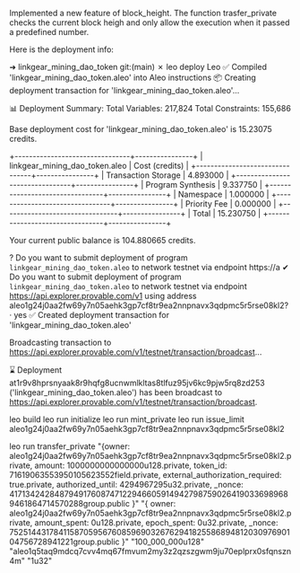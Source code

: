 Implemented a new feature of block_height. The function trasfer_private checks the current block heigh and only allow the execution when it passed a predefined number.   

Here is the deployment info:

➜  linkgear_mining_dao_token git:(main) ✗ leo deploy
       Leo ✅ Compiled 'linkgear_mining_dao_token.aleo' into Aleo instructions
📦 Creating deployment transaction for 'linkgear_mining_dao_token.aleo'...

📊 Deployment Summary:
      Total Variables:      217,824
      Total Constraints:    155,686

Base deployment cost for 'linkgear_mining_dao_token.aleo' is 15.23075 credits.

+--------------------------------+----------------+
| linkgear_mining_dao_token.aleo | Cost (credits) |
+--------------------------------+----------------+
| Transaction Storage            | 4.893000       |
+--------------------------------+----------------+
| Program Synthesis              | 9.337750       |
+--------------------------------+----------------+
| Namespace                      | 1.000000       |
+--------------------------------+----------------+
| Priority Fee                   | 0.000000       |
+--------------------------------+----------------+
| Total                          | 15.230750      |
+--------------------------------+----------------+

Your current public balance is 104.880665 credits.

? Do you want to submit deployment of program `linkgear_mining_dao_token.aleo` to network testnet via endpoint https://a
✔ Do you want to submit deployment of program `linkgear_mining_dao_token.aleo` to network testnet via endpoint https://api.explorer.provable.com/v1 using address aleo1g24j0aa2fw69y7n05aehk3gp7cf8tr9ea2nnpnavx3qdpmc5r5rse08kl2? · yes
✅ Created deployment transaction for 'linkgear_mining_dao_token.aleo'

Broadcasting transaction to https://api.explorer.provable.com/v1/testnet/transaction/broadcast...

⌛ Deployment at1r9v8hprsnyaak8r9hqfg8ucnwmlkltas8tlfuz95jv6kc9pjw5rq8zd253 ('linkgear_mining_dao_token.aleo') has been broadcast to https://api.explorer.provable.com/v1/testnet/transaction/broadcast.

leo build
leo run initialize
leo run mint_private
leo run issue_limit aleo1g24j0aa2fw69y7n05aehk3gp7cf8tr9ea2nnpnavx3qdpmc5r5rse08kl2

leo run transfer_private "{owner: aleo1g24j0aa2fw69y7n05aehk3gp7cf8tr9ea2nnpnavx3qdpmc5r5rse08kl2.private, 
amount: 1000000000000000u128.private, 
token_id: 71619063553950105623552field.private, 
external_authorization_required: true.private, 
authorized_until: 4294967295u32.private, 
_nonce: 4171342428487949176087471229466059149427987590264190336989689461864714570288group.public }" "{ owner: aleo1g24j0aa2fw69y7n05aehk3gp7cf8tr9ea2nnpnavx3qdpmc5r5rse08kl2.private, 
amount_spent: 0u128.private, 
epoch_spent: 0u32.private, 
_nonce: 752514431784115870595676085969032676294182558689481203097690104756728941221group.public }" "100_000_000u128" "aleo1q5taq9mdcq7cvv4mq67fmvum2my3z2qzszgwm9ju70eplprx0sfqnszn4m" "1u32"


